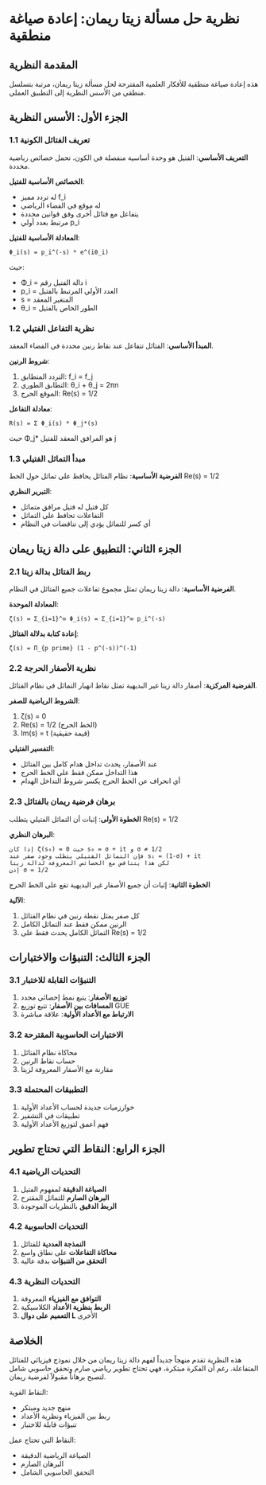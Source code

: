 # نظرية حل مسألة زيتا ريمان: إعادة صياغة منطقية

## المقدمة النظرية
هذه إعادة صياغة منطقية للأفكار العلمية المقترحة لحل مسألة زيتا ريمان، مرتبة بتسلسل منطقي من الأسس النظرية إلى التطبيق العملي.

## الجزء الأول: الأسس النظرية

### 1.1 تعريف الفتائل الكونية
**التعريف الأساسي**: الفتيل هو وحدة أساسية منفصلة في الكون، تحمل خصائص رياضية محددة.

**الخصائص الأساسية للفتيل**:
- له تردد مميز f_i
- له موقع في الفضاء الرياضي
- يتفاعل مع فتائل أخرى وفق قوانين محددة
- مرتبط بعدد أولي p_i

**المعادلة الأساسية للفتيل**:
```
Φ_i(s) = p_i^(-s) * e^(iθ_i)
```
حيث:
- Φ_i = دالة الفتيل رقم i
- p_i = العدد الأولي المرتبط بالفتيل
- s = المتغير المعقد
- θ_i = الطور الخاص بالفتيل

### 1.2 نظرية التفاعل الفتيلي
**المبدأ الأساسي**: الفتائل تتفاعل عند نقاط رنين محددة في الفضاء المعقد.

**شروط الرنين**:
1. التردد المتطابق: f_i = f_j
2. التطابق الطوري: θ_i + θ_j = 2πn
3. الموقع الحرج: Re(s) = 1/2

**معادلة التفاعل**:
```
R(s) = Σ Φ_i(s) * Φ_j*(s)
```
حيث Φ_j* هو المرافق المعقد للفتيل j

### 1.3 مبدأ التماثل الفتيلي
**الفرضية الأساسية**: نظام الفتائل يحافظ على تماثل حول الخط Re(s) = 1/2

**التبرير النظري**:
- كل فتيل له فتيل مرافق متماثل
- التفاعلات تحافظ على التماثل
- أي كسر للتماثل يؤدي إلى تناقضات في النظام

## الجزء الثاني: التطبيق على دالة زيتا ريمان

### 2.1 ربط الفتائل بدالة زيتا
**الفرضية الأساسية**: دالة زيتا ريمان تمثل مجموع تفاعلات جميع الفتائل في النظام.

**المعادلة الموحدة**:
```
ζ(s) = Σ_{i=1}^∞ Φ_i(s) = Σ_{i=1}^∞ p_i^(-s)
```

**إعادة كتابة بدلالة الفتائل**:
```
ζ(s) = Π_{p prime} (1 - p^(-s))^(-1)
```

### 2.2 نظرية الأصفار الحرجة
**الفرضية المركزية**: أصفار دالة زيتا غير البديهية تمثل نقاط انهيار التماثل في نظام الفتائل.

**الشروط الرياضية للصفر**:
1. ζ(s) = 0
2. Re(s) = 1/2 (الخط الحرج)
3. Im(s) = t (قيمة حقيقية)

**التفسير الفتيلي**:
- عند الأصفار، يحدث تداخل هدام كامل بين الفتائل
- هذا التداخل ممكن فقط على الخط الحرج
- أي انحراف عن الخط الحرج يكسر شروط التداخل الهدام

### 2.3 برهان فرضية ريمان بالفتائل
**الخطوة الأولى**: إثبات أن التماثل الفتيلي يتطلب Re(s) = 1/2

**البرهان النظري**:
```
إذا كان ζ(s₀) = 0 حيث s₀ = σ + it و σ ≠ 1/2
فإن التماثل الفتيلي يتطلب وجود صفر عند s₁ = (1-σ) + it
لكن هذا يتناقض مع الخصائص المعروفة لدالة زيتا
إذن σ = 1/2
```

**الخطوة الثانية**: إثبات أن جميع الأصفار غير البديهية تقع على الخط الحرج

**الآلية**:
1. كل صفر يمثل نقطة رنين في نظام الفتائل
2. الرنين ممكن فقط عند التماثل الكامل
3. التماثل الكامل يحدث فقط على Re(s) = 1/2

## الجزء الثالث: التنبؤات والاختبارات

### 3.1 التنبؤات القابلة للاختبار
1. **توزيع الأصفار**: يتبع نمط إحصائي محدد
2. **المسافات بين الأصفار**: تتبع توزيع GUE
3. **الارتباط مع الأعداد الأولية**: علاقة مباشرة

### 3.2 الاختبارات الحاسوبية المقترحة
1. محاكاة نظام الفتائل
2. حساب نقاط الرنين
3. مقارنة مع الأصفار المعروفة لزيتا

### 3.3 التطبيقات المحتملة
1. خوارزميات جديدة لحساب الأعداد الأولية
2. تطبيقات في التشفير
3. فهم أعمق لتوزيع الأعداد الأولية

## الجزء الرابع: النقاط التي تحتاج تطوير

### 4.1 التحديات الرياضية
1. **الصياغة الدقيقة** لمفهوم الفتيل
2. **البرهان الصارم** للتماثل المقترح
3. **الربط الدقيق** بالنظريات الموجودة

### 4.2 التحديات الحاسوبية
1. **النمذجة العددية** للفتائل
2. **محاكاة التفاعلات** على نطاق واسع
3. **التحقق من التنبؤات** بدقة عالية

### 4.3 التحديات النظرية
1. **التوافق مع الفيزياء** المعروفة
2. **الربط بنظرية الأعداد** الكلاسيكية
3. **التعميم على دوال L** الأخرى

## الخلاصة
هذه النظرية تقدم منهجاً جديداً لفهم دالة زيتا ريمان من خلال نموذج فيزيائي للفتائل المتفاعلة. رغم أن الفكرة مبتكرة، فهي تحتاج تطوير رياضي صارم وتحقق حاسوبي شامل لتصبح برهاناً مقبولاً لفرضية ريمان.

النقاط القوية:
- منهج جديد ومبتكر
- ربط بين الفيزياء ونظرية الأعداد
- تنبؤات قابلة للاختبار

النقاط التي تحتاج عمل:
- الصياغة الرياضية الدقيقة
- البرهان الصارم
- التحقق الحاسوبي الشامل

